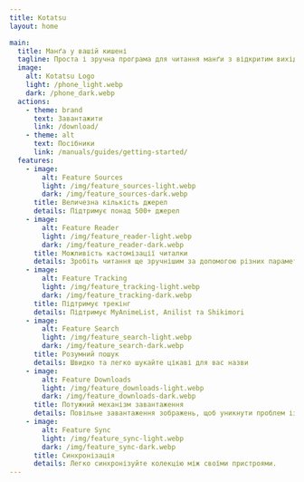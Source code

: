 ```yaml
---
title: Kotatsu
layout: home

main:
  title: Манґа у вашій кишені
  tagline: Проста і зручна програма для читання манґи з відкритим вихідним кодом від спільноти і для спільноти, де ви можете знайти і прочитати свою улюблену манґу простіше, ніж будь-коли.
  image: 
    alt: Kotatsu Logo
    light: /phone_light.webp
    dark: /phone_dark.webp
  actions:
    - theme: brand
      text: Завантажити
      link: /download/
    - theme: alt
      text: Посібники
      link: /manuals/guides/getting-started/
  features:
    - image: 
        alt: Feature Sources
        light: /img/feature_sources-light.webp
        dark: /img/feature_sources-dark.webp
      title: Величезна кількість джерел
      details: Підтримує понад 500+ джерел
    - image: 
        alt: Feature Reader
        light: /img/feature_reader-light.webp
        dark: /img/feature_reader-dark.webp
      title: Можливість кастомізації читалки
      details: Зробіть читання ще зручнішим за допомогою різних параметрів
    - image: 
        alt: Feature Tracking
        light: /img/feature_tracking-light.webp
        dark: /img/feature_tracking-dark.webp
      title: Підтримує трекінг
      details: Підтримує MyAnimeList, Anilist та Shikimori
    - image: 
        alt: Feature Search
        light: /img/feature_search-light.webp
        dark: /img/feature_search-dark.webp
      title: Розумний пошук
      details: Швидко та легко шукайте цікаві для вас назви
    - image: 
        alt: Feature Downloads
        light: /img/feature_downloads-light.webp
        dark: /img/feature_downloads-dark.webp
      title: Потужний механізм завантаження
      details: Повільне завантаження зображень, щоб уникнути проблем із джерелами
    - image: 
        alt: Feature Sync
        light: /img/feature_sync-light.webp
        dark: /img/feature_sync-dark.webp
      title: Синхронізація
      details: Легко синхронізуйте колекцію між своїми пристроями.
---
```


